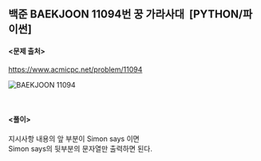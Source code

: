 ## 백준 BAEKJOON 11094번 꿍 가라사대  [PYTHON/파이썬]

#### <문제 출처><br>
https://www.acmicpc.net/problem/11094

![BAEKJOON 11094](https://blog.kakaocdn.net/dn/b85kcQ/btsC4arr3WY/MGCZZj9bTHjiQk0YJC9Es1/img.png)

<br>

#### <풀이><br>

지시사항 내용의 앞 부분이 Simon says 이면  
Simon says의 뒷부분의 문자열만 출력하면 된다.  